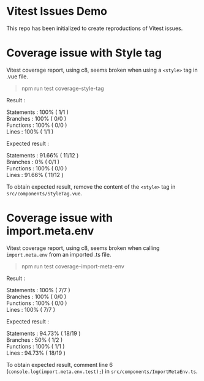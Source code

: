 # Vitest Issues Demo

This repo has been initialized to create reproductions of Vitest issues.

# Coverage issue with Style tag

Vitest coverage report, using c8, seems broken when using a `<style>` tag in .vue file.

> npm run test coverage-style-tag

Result :

Statements   : 100% ( 1/1 )\
Branches     : 100% ( 0/0 )\
Functions    : 100% ( 0/0 )\
Lines        : 100% ( 1/1 )

Expected result :

Statements   : 91.66% ( 11/12 )\
Branches     : 0% ( 0/1 )\
Functions    : 100% ( 0/0 )\
Lines        : 91.66% ( 11/12 )

To obtain expected result, remove the content of the `<style>` tag in `src/components/StyleTag.vue`.

# Coverage issue with import.meta.env

Vitest coverage report, using c8, seems broken when calling `import.meta.env` from an imported .ts file.

> npm run test coverage-import-meta-env

Result :

Statements   : 100% ( 7/7 )\
Branches     : 100% ( 0/0 )\
Functions    : 100% ( 0/0 )\
Lines        : 100% ( 7/7 )

Expected result :

Statements   : 94.73% ( 18/19 )\
Branches     : 50% ( 1/2 )\
Functions    : 100% ( 1/1 )\
Lines        : 94.73% ( 18/19 )

To obtain expected result, comment line 6 (`console.log(import.meta.env.test);`) in `src/components/ImportMetaEnv.ts`.
